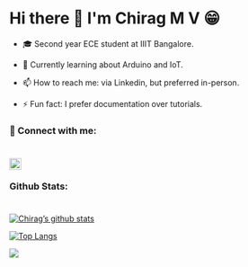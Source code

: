 # Hi there 👋 I'm Chirag M V 😁
- 🎓 Second year ECE student at IIIT Bangalore.

- 🔬 Currently learning about Arduino and IoT.

- 📫 How to reach me: via Linkedin, but preferred in-person.

- ⚡ Fun fact: I prefer documentation over tutorials.


### 🤝 Connect with me:
#
<a href="https://linkedin.com/in/m-v-chirag-65b900271"><img align="left" src="https://raw.githubusercontent.com/yushi1007/yushi1007/main/images/linkedin.svg" alt="Chirag | LinkedIn" width="21px"/></a><br />


### Github Stats:
#

[![Chirag’s github stats](https://github-readme-stats.vercel.app/api?username=ChiragMV)](https://github.com/ChiragMV)

[![Top Langs](https://github-readme-stats.vercel.app/api/top-langs/?username=ChiragMV&layout=compact)](https://github.com/ChiragMV)

![](https://komarev.com/ghpvc/?username=ChiragMV&color=green)

<!--
**ChiragMV/ChiragMV** is a ✨ _special_ ✨ repository because its `README.md` (this file) appears on your GitHub profile.



Here are some ideas to get you started:

- 🔭 I’m currently working on ...
- 🌱 I’m currently learning ...
- 👯 I’m looking to collaborate on ...
- 🤔 I’m looking for help with ...
- 💬 Ask me about ...

- 😄 Pronouns: ...
-->
